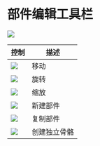 # 部件编辑工具栏

![](/QQ20241113-001911.png)

| 控制 | 描述 |
| --- | --- |
| ![](/QQ20241113-001927.png) | 移动 |
| ![](/QQ20241113-001942.png) | 旋转 |
| ![](/QQ20241113-001942.png) | 缩放 |
| ![](/QQ20241113-002030.png) | 新建部件 |
| ![](/QQ20241113-002008.png) | 复制部件 |
| ![](/QQ20241113-002041.png) | 创建独立骨骼 |
